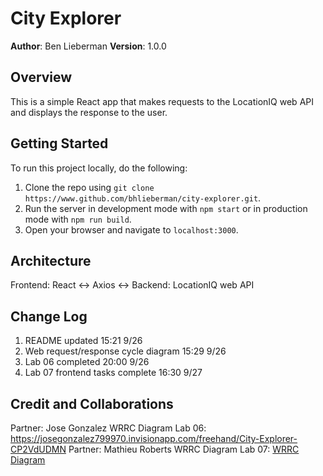# City Explorer

**Author**: Ben Lieberman
**Version**: 1.0.0

## Overview
This is a simple React app that makes requests to the LocationIQ web API and displays the response to the user.

## Getting Started
To run this project locally, do the following:
1. Clone the repo using `git clone https://www.github.com/bhlieberman/city-explorer.git`.
2. Run the server in development mode with `npm start` or in production mode with `npm run build`.
3. Open your browser and navigate to `localhost:3000`. 

## Architecture
Frontend:
React
<-> Axios <->
Backend: 
LocationIQ web API

## Change Log
1. README updated 15:21 9/26
2. Web request/response cycle diagram 15:29 9/26
3. Lab 06 completed 20:00 9/26
4. Lab 07 frontend tasks complete 16:30 9/27

## Credit and Collaborations
Partner: Jose Gonzalez
WRRC Diagram Lab 06: https://josegonzalez799970.invisionapp.com/freehand/City-Explorer-CP2VdUDMN
Partner: Mathieu Roberts
WRRC Diagram Lab 07: [WRRC Diagram](./city-explorer-wrrc-diagram.png)